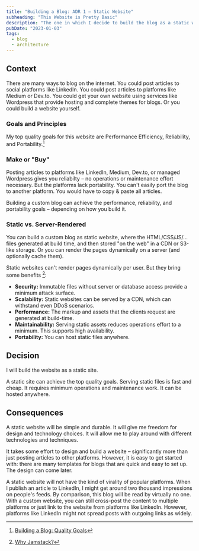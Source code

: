 ```yaml
---
title: "Building a Blog: ADR 1 – Static Website"
subheading: "This Website is Pretty Basic"
description: "The one in which I decide to build the blog as a static website."
pubDate: "2023-01-03"
tags:
  - blog
  - architecture
---
```


## Context

There are many ways to blog on the internet.
You could post articles to social platforms like LinkedIn.
You could post articles to platforms like Medium or Dev.to.
You could get your own website using services like Wordpress that provide hosting and complete themes for blogs.
Or you could build a website yourself.

### Goals and Principles

My top quality goals for this website are Performance Efficiency, Reliability, and Portability.[^1]

[^1]: [Building a Blog: Quality Goals](/blog/2023-01-02_quality_goals/)

### Make or "Buy"

Posting articles to platforms like LinkedIn, Medium, Dev.to, or managed Wordpress gives you reliabilty – no operations or maintenance effort necessary. But the platforms lack portability. You can't easily port the blog to another platform. You would have to copy & paste all articles.

Building a custom blog can achieve the performance, reliability, and portability goals – depending on how you build it.

### Static vs. Server-Rendered

You can build a custom blog as static website, where the HTML/CSS/JS/... files generated at build time, and then stored "on the web" in a CDN or S3-like storage. Or you can render the pages dynamically on a server (and optionally cache them).

Static websites can't render pages dynamically per user. But they bring some benefits [^2]:

+ **Security:** Immutable files without server or database access provide a minimum attack surface.
+ **Scalability:** Static websites can be served by a CDN, which can withstand even DDoS scenarios.
+ **Performance:** The markup and assets that the clients request are generated at build-time.
+ **Maintainability:** Serving static assets reduces operations effort to a minimum. This supports high availability.
+ **Portability:** You can host static files anywhere.

[^2]: [Why Jamstack?](https://jamstack.org/why-jamstack/)

## Decision

I will build the website as a static site.

A static site can achieve the top quality goals. Serving static files is fast and cheap. It requires minimum operations and maintenance work. It can be hosted anywhere.

## Consequences

A static website will be simple and durable. It will give me freedom for design and technology choices. It will allow me to play around with different technologies and techniques.

It takes some effort to design and build a website – significantly more than just posting articles to other platforms. However, it is easy to get started with: there are many templates for blogs that are quick and easy to set up. The design can come later.

A static website will not have the kind of virality of popular platforms.
When I publish an article to LinkedIn, I might get around two thousand impressions on people's feeds. By comparison, this blog will be read by virtually no one.
With a custom website, you can still cross-post the content to multiple platforms or just link to the website from platforms like LinkedIn. However, platforms like LinkedIn might not spread posts with outgoing links as widely.

